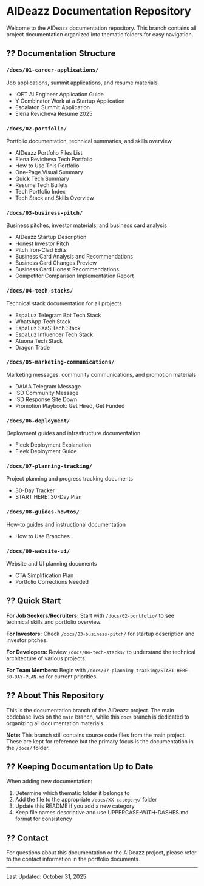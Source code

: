 # AIDeazz Documentation Repository

Welcome to the AIDeazz documentation repository. This branch contains all project documentation organized into thematic folders for easy navigation.

## ?? Documentation Structure

### `/docs/01-career-applications/`
Job applications, summit applications, and resume materials
- IOET AI Engineer Application Guide
- Y Combinator Work at a Startup Application
- Escalaton Summit Application
- Elena Revicheva Resume 2025

### `/docs/02-portfolio/`
Portfolio documentation, technical summaries, and skills overview
- AIDeazz Portfolio Files List
- Elena Revicheva Tech Portfolio
- How to Use This Portfolio
- One-Page Visual Summary
- Quick Tech Summary
- Resume Tech Bullets
- Tech Portfolio Index
- Tech Stack and Skills Overview

### `/docs/03-business-pitch/`
Business pitches, investor materials, and business card analysis
- AIDeazz Startup Description
- Honest Investor Pitch
- Pitch Iron-Clad Edits
- Business Card Analysis and Recommendations
- Business Card Changes Preview
- Business Card Honest Recommendations
- Competitor Comparison Implementation Report

### `/docs/04-tech-stacks/`
Technical stack documentation for all projects
- EspaLuz Telegram Bot Tech Stack
- WhatsApp Tech Stack
- EspaLuz SaaS Tech Stack
- EspaLuz Influencer Tech Stack
- Atuona Tech Stack
- Dragon Trade

### `/docs/05-marketing-communications/`
Marketing messages, community communications, and promotion materials
- DAIAA Telegram Message
- ISD Community Message
- ISD Response Site Down
- Promotion Playbook: Get Hired, Get Funded

### `/docs/06-deployment/`
Deployment guides and infrastructure documentation
- Fleek Deployment Explanation
- Fleek Deployment Guide

### `/docs/07-planning-tracking/`
Project planning and progress tracking documents
- 30-Day Tracker
- START HERE: 30-Day Plan

### `/docs/08-guides-howtos/`
How-to guides and instructional documentation
- How to Use Branches

### `/docs/09-website-ui/`
Website and UI planning documents
- CTA Simplification Plan
- Portfolio Corrections Needed

## ?? Quick Start

**For Job Seekers/Recruiters:**
Start with `/docs/02-portfolio/` to see technical skills and portfolio overview.

**For Investors:**
Check `/docs/03-business-pitch/` for startup description and investor pitches.

**For Developers:**
Review `/docs/04-tech-stacks/` to understand the technical architecture of various projects.

**For Team Members:**
Begin with `/docs/07-planning-tracking/START-HERE-30-DAY-PLAN.md` for current priorities.

## ?? About This Repository

This is the documentation branch of the AIDeazz project. The main codebase lives on the `main` branch, while this `docs` branch is dedicated to organizing all documentation materials.

**Note:** This branch still contains source code files from the main project. These are kept for reference but the primary focus is the documentation in the `/docs/` folder.

## ?? Keeping Documentation Up to Date

When adding new documentation:
1. Determine which thematic folder it belongs to
2. Add the file to the appropriate `/docs/XX-category/` folder
3. Update this README if you add a new category
4. Keep file names descriptive and use UPPERCASE-WITH-DASHES.md format for consistency

## ?? Contact

For questions about this documentation or the AIDeazz project, please refer to the contact information in the portfolio documents.

---

Last Updated: October 31, 2025
